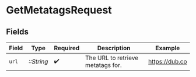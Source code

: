 # GetMetatagsRequest


## Fields

| Field                             | Type                              | Required                          | Description                       | Example                           |
| --------------------------------- | --------------------------------- | --------------------------------- | --------------------------------- | --------------------------------- |
| `url`                             | *::String*                        | :heavy_check_mark:                | The URL to retrieve metatags for. | https://dub.co                    |